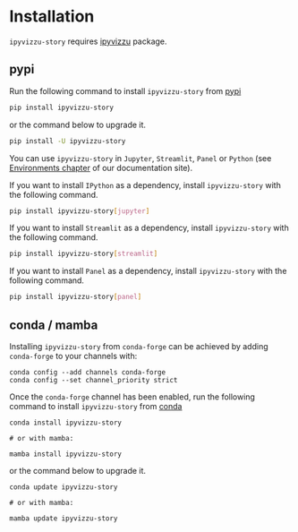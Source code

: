 # Installation

`ipyvizzu-story` requires [ipyvizzu](https://pypi.org/project/ipyvizzu) package.

## pypi

Run the following command to install `ipyvizzu-story` from [pypi](https://pypi.org/project/ipyvizzu-story/)

```sh
pip install ipyvizzu-story
```

or the command below to upgrade it.

```sh
pip install -U ipyvizzu-story
```

You can use `ipyvizzu-story` in `Jupyter`, `Streamlit`, `Panel` or `Python` (see [Environments chapter](environments/index.md) of our documentation site).

If you want to install `IPython` as a dependency, install `ipyvizzu-story` with the following command.

```sh
pip install ipyvizzu-story[jupyter]
```

If you want to install `Streamlit` as a dependency, install `ipyvizzu-story` with the following command.

```sh
pip install ipyvizzu-story[streamlit]
```

If you want to install `Panel` as a dependency, install `ipyvizzu-story` with the following command.

```sh
pip install ipyvizzu-story[panel]
```

## conda / mamba

Installing `ipyvizzu-story` from `conda-forge` can be achieved by adding `conda-forge` to your channels with:

```
conda config --add channels conda-forge
conda config --set channel_priority strict
```

Once the `conda-forge` channel has been enabled,
run the following command to install `ipyvizzu-story` from [conda](https://anaconda.org/conda-forge/ipyvizzu-story/)

```
conda install ipyvizzu-story

# or with mamba:

mamba install ipyvizzu-story
```

or the command below to upgrade it.

```
conda update ipyvizzu-story

# or with mamba:

mamba update ipyvizzu-story
```
